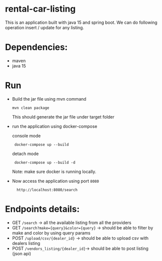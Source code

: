 # rental-car-listing
This is an application built with java 15 and spring boot. We can do following operation insert / update for any listing.

# Dependencies:
- maven
- java 15

# Run
* Build the jar file using mvn command 
    ```text
    mvn clean package
    ```
    This should generate the jar file under target folder

*  run the application using docker-compose
   
    console mode
    ```text
     docker-compose up --build
    ```
   detach mode
    ```text
     docker-compose up --build -d
    ```    
    Note: make sure docker is running locally.
   

* Now access the application using port `8080`
    ```text
      http://localhost:8080/search
    ```
  
# Endpoints details:

* GET `/search`  -> all the available listing from all the providers
* GET `/search?make={query}&color={query}` -> should be able to filter by make and color by using query params
* POST `/upload/csv/{dealer_id}` -> should be able to upload csv with dealers listing
* POST `/vendors_listing/{dealer_id}`-> should be able to post listing (json api)
